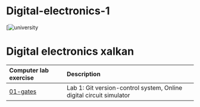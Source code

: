 # Digital-electronics-1
[![university](https://github.com/xalkan00/Digital-electronics-1)

# Digital electronics xalkan

| **Computer lab exercise** | **Description** |
| :-- | :-- |
| [01-gates](Labs/01-gates) | Lab 1: Git version-control system, Online digital circuit simulator |

